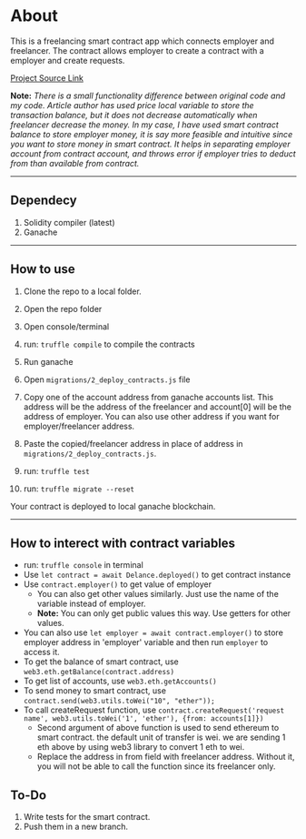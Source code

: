 # About

This is a freelancing smart contract app which connects employer and freelancer. The contract allows employer to create a contract with a employer and create requests.

[Project Source Link](https://bitnician.medium.com/solidity-smart-contract-tutorial-with-building-full-stack-dapp-part-1-introduction-65988e83b4a3)

**Note:** *There is a small functionality difference between original code and my code. Article author has used price local variable to store the transaction balance, but it does not decrease automatically when freelancer decrease the money. In my case, I have used smart contract balance to store employer money, it is say more feasible and intuitive since you want to store money in smart contract. It helps in separating employer account from contract account, and throws error if employer tries to deduct from than available from contract.*

---

## Dependecy

1. Solidity compiler (latest)
2. Ganache

---

## How to use

1. Clone the repo to a local folder.
2. Open the repo folder
3. Open console/terminal
4. run: `truffle compile` to compile the contracts
5. Run ganache
6. Open `migrations/2_deploy_contracts.js` file
7. Copy one of the account address from ganache accounts list. This address will be the address of the freelancer and account[0] will be the address of employer. You can also use other address if you want for employer/freelancer address.

8. Paste the copied/freelancer address in place of address in `migrations/2_deploy_contracts.js`.

9. run: `truffle test`
10. run: `truffle migrate --reset`

Your contract is deployed to local ganache blockchain.

---

## How to interect with contract variables

- run: `truffle console` in terminal
- Use `let contract = await Delance.deployed()` to get contract instance
- Use `contract.employer()` to get value of employer
  - You can also get other values similarly. Just use the name of the variable instead of employer.
  - **Note:** You can only get public values this way. Use getters for other values.
- You can also use `let employer = await contract.employer()` to store employer address in 'employer' variable and then run `employer` to access it.
- To get the balance of smart contract, use `web3.eth.getBalance(contract.address)`
- To get list of accounts, use `web3.eth.getAccounts()`
- To send money to smart contract, use `contract.send(web3.utils.toWei("10", "ether"));`
- To call createRequest function, use `contract.createRequest('request name', web3.utils.toWei('1', 'ether'), {from: accounts[1]})`
  - Second argument of above function is used to send ethereum to smart contract. the default unit of transfer is wei. we are sending 1 eth above by using web3 library to convert 1 eth to wei.
  - Replace the address in from field with freelancer address. Without it, you will not be able to call the function since its freelancer only.

## To-Do

1. Write tests for the smart contract.
2. Push them in a new branch.

